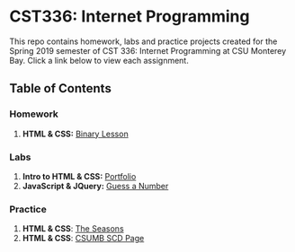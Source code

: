# CST336: Internet Programming

This repo contains homework, labs and practice projects created for the Spring 2019 semester of CST 336: Internet Programming at CSU Monterey Bay. Click a link below to view each assignment.

## Table of Contents

### Homework
1. **HTML & CSS:** [Binary Lesson](http://caestrada-cst336.herokuapp.com/hw/hw1/)

### Labs
1. **Intro to HTML & CSS:** [Portfolio](http://caestrada-cst336.herokuapp.com/labs/lab1/)
2. **JavaScript & JQuery:** [Guess a Number](http://caestrada-cst336.herokuapp.com/labs/lab2/)

### Practice
1. **HTML & CSS**: [The Seasons](http://caestrada-cst336.herokuapp.com/practice/p1/)
2. **HTML & CSS**: [CSUMB SCD Page](http://caestrada-cst336.herokuapp.com/practice/p2/)

